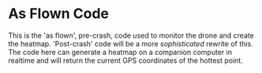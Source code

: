 # As Flown Code

This is the 'as flown', pre-crash, code used to monitor the drone and create the heatmap. 'Post-crash' code will be a more *sophisticated* rewrite of this. The code here can generate a heatmap on a companion computer in realtime and will return the current GPS coordinates of the hottest point. 

